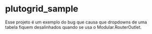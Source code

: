 # plutogrid_sample

Esse projeto é um exemplo do bug que causa que dropdowns de uma tabela fiquem desalinhados quando se usa o Modular.RouterOutlet.

